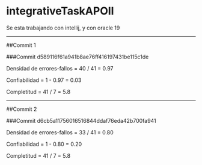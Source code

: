 # integrativeTaskAPOII
Se esta trabajando con intellij, y con oracle 19

-------------------------------------------------------------------
##Commit 1 

###Commit d589116f61a941b8ae76ff416197431be115c1de  

Densidad de errores-fallos = 40 / 41 = 0.97  

Confiabilidad = 1 - 0.97 = 0.03  

Completitud = 41 / 7 = 5.8

-------------------------------------------------------------------
##Commit 2

###Commit d6cb5a11756016516844ddaf76eda42b700fa941  

Densidad de errores-fallos = 33 / 41 = 0.80  

Confiabilidad = 1 - 0.80 = 0.20  

Completitud = 41 / 7 = 5.8
